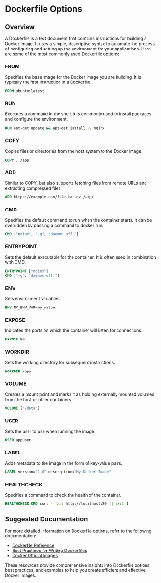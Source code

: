 # Dockerfile Options

## Overview

A Dockerfile is a text document that contains instructions for building a Docker image. It uses a simple, descriptive syntax to automate the process of configuring and setting up the environment for your applications. Here are some of the most commonly used Dockerfile options:

### FROM

Specifies the base image for the Docker image you are building. It is typically the first instruction in a Dockerfile.

```dockerfile
FROM ubuntu:latest
```

### RUN
Executes a command in the shell. It is commonly used to install packages and configure the environment.

```dockerfile
RUN apt-get update && apt-get install -y nginx
```

### COPY
Copies files or directories from the host system to the Docker image.

```dockerfile
COPY . /app
```

### ADD
Similar to COPY, but also supports fetching files from remote URLs and extracting compressed files.

```dockerfile
ADD https://example.com/file.tar.gz /app/
```

### CMD
Specifies the default command to run when the container starts. It can be overridden by passing a command to docker run.

```dockerfile
CMD ["nginx", "-g", "daemon off;"]
```

### ENTRYPOINT
Sets the default executable for the container. It is often used in combination with CMD.

```dockerfile
ENTRYPOINT ["nginx"]
CMD ["-g", "daemon off;"]
```

### ENV
Sets environment variables.

```dockerfile
ENV MY_ENV_VAR=my_value
```

### EXPOSE
Indicates the ports on which the container will listen for connections.

```dockerfile
EXPOSE 80
```

### WORKDIR
Sets the working directory for subsequent instructions.

```dockerfile
WORKDIR /app
```

### VOLUME
Creates a mount point and marks it as holding externally mounted volumes from the host or other containers.

```dockerfile
VOLUME ["/data"]
```

### USER
Sets the user to use when running the image.

```dockerfile
USER appuser
```

### LABEL
Adds metadata to the image in the form of key-value pairs.

```dockerfile
LABEL version="1.0" description="My Docker Image"
```

### HEALTHCHECK
Specifies a command to check the health of the container.

```dockerfile
HEALTHCHECK CMD curl --fail http://localhost:80 || exit 1
```

## Suggested Documentation
For more detailed information on Dockerfile options, refer to the following documentation:

- [Dockerfile Reference](https://docs.docker.com/reference/dockerfile/)
- [Best Practices for Writing Dockerfiles](https://docs.docker.com/build/building/best-practices/)
- [Docker Official Images](https://docs.docker.com/docker-hub/repos/manage/trusted-content/official-images/)

These resources provide comprehensive insights into Dockerfile options, best practices, and examples to help you create efficient and effective Docker images.
